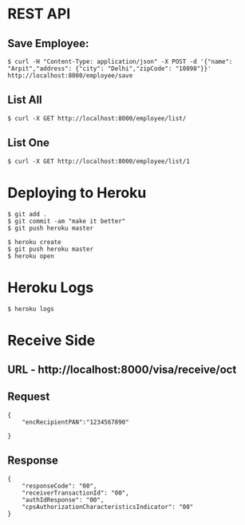# REST API

## Save Employee:

```
$ curl -H "Content-Type: application/json" -X POST -d '{"name": "Arpit","address": {"city": "Delhi","zipCode": "10098"}}' http://localhost:8000/employee/save
```

## List All

```
$ curl -X GET http://localhost:8000/employee/list/
```


## List One
```
$ curl -X GET http://localhost:8000/employee/list/1
```

# Deploying to Heroku

```
$ git add .
$ git commit -am "make it better"
$ git push heroku master

$ heroku create
$ git push heroku master
$ heroku open
```

# Heroku Logs

```
$ heroku logs

```

# Receive Side

## URL - http://localhost:8000/visa/receive/oct

## Request

```
{
	"encRecipientPAN":"1234567890"

}
```

## Response

```
{
    "responseCode": "00",
    "receiverTransactionId": "00",
    "authIdResponse": "00",
    "cpsAuthorizationCharacteristicsIndicator": "00"
}
```
